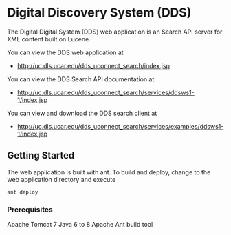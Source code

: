 # Digital Discovery System (DDS)

The Digital Digital System (DDS) web application is an Search API server for XML content built on Lucene.

You can view the DDS web application at
- http://uc.dls.ucar.edu/dds_uconnect_search/index.jsp

You can view the DDS Search API documentation at
- http://uc.dls.ucar.edu/dds_uconnect_search/services/ddsws1-1/index.jsp

You can view and download the DDS search client at
- http://uc.dls.ucar.edu/dds_uconnect_search/services/examples/ddsws1-1/index.jsp


## Getting Started

The web application is built with ant. To build and deploy, change to the web application directory and execute  

```
ant deploy
```

### Prerequisites

Apache Tomcat 7
Java 6 to 8
Apache Ant build tool

